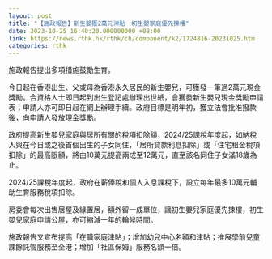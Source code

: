 ```yaml
---
layout: post
title: "【施政報告】新生嬰獲2萬元津貼　初生嬰家庭優先揀樓"
date: 2023-10-25 16:40:20.000000000 +08:00
link: https://news.rthk.hk/rthk/ch/component/k2/1724816-20231025.htm
categories: rthk
---
```


施政報告提出多項措施鼓勵生育。

今日起在香港出生、父或母為香港永久居民的新生嬰兒，可獲發一筆過2萬元現金獎勵。合資格人士即日起到出生登記處辦理出世紙，會獲發新生嬰兒現金獎勵申請表；申請人亦可即日起在網上辦理手續。政府目標是明年初，獲立法會批准撥款後，向申請人發放現金獎勵。

政府提高新生嬰兒家庭與居所有關的稅項扣除額，2024/25課稅年度起，如納稅人與在今日或之後首個出生的子女同住，「居所貸款利息扣除」或「住宅租金稅項扣除」的最高限額，將由10萬元提高兩成至12萬元，直至該名同住子女滿18歲為止。

2024/25課稅年度起，政府在薪俸稅和個人入息課稅下，設立每年最多10萬元輔助生育服務稅項扣除。

房委會每次出售居屋及綠置居，額外留一成單位，讓初生嬰兒家庭優先揀樓，初生嬰兒家庭申請公屋，亦可縮減一年的輪候時間。

施政報告又宣布提高「在職家庭津貼」；增加幼兒中心名額和津貼；推展學前兒童課餘託管服務至全港；增加「社區保姆」服務名額一倍。
